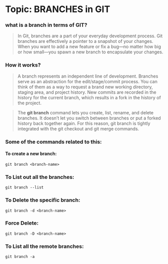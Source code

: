 # Topic: BRANCHES in GIT

### what is a branch in terms of GIT?
>In Git, branches are a part of your everyday development process. Git branches are effectively a pointer to a snapshot of your changes. When you want to add a new feature or fix a bug—no matter how big or how small—you spawn a new branch to encapsulate your changes.

### How it works?
>A branch represents an independent line of development. Branches serve as an abstraction for the edit/stage/commit process. You can think of them as a way to request a brand new working directory, staging area, and project history. New commits are recorded in the history for the current branch, which results in a fork in the history of the project.

>The **git branch** command lets you create, list, rename, and delete branches. It doesn’t let you switch between branches or put a forked history back together again. For this reason, git branch is tightly integrated with the git checkout and git merge commands.

### Some of the commands related to this:
#### To create a new branch:
```
git branch <branch-name>
```
### To List out all the branches:
```
git branch --list
```
### To Delete the specific branch:
```
git branch -d <branch-name>
```
### Force Delete:
```
git branch -D <branch-name>
```
### To List all the remote branches:
```
git branch -a
```
